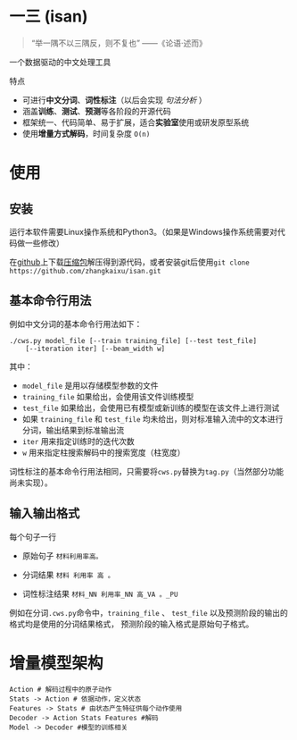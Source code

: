 一三 (isan)
====

> “举一隅不以三隅反，则不复也” ——《论语·述而》

一个数据驱动的中文处理工具

特点

* 可进行**中文分词**、**词性标注**（以后会实现 *句法分析* ）
* 涵盖**训练**、**测试**、**预测**等各阶段的开源代码
* 框架统一、代码简单、易于扩展，适合**实验室**使用或研发原型系统
* 使用**增量方式解码**，时间复杂度 `O(n)`

# 使用

## 安装

运行本软件需要Linux操作系统和Python3。（如果是Windows操作系统需要对代码做一些修改）

在[github](https://github.com/zhangkaixu/isan)上下载[压缩包](https://github.com/zhangkaixu/isan/zipball/master)解压得到源代码，或者安装git后使用`git clone https://github.com/zhangkaixu/isan.git`

## 基本命令行用法

例如中文分词的基本命令行用法如下：

    ./cws.py model_file [--train training_file] [--test test_file]
        [--iteration iter] [--beam_width w]

其中：

* `model_file` 是用以存储模型参数的文件
* `training_file` 如果给出，会使用该文件训练模型
* `test_file` 如果给出，会使用已有模型或新训练的模型在该文件上进行测试
* 如果 `training_file` 和 `test_file` 均未给出，则对标准输入流中的文本进行分词，输出结果到标准输出流
* `iter` 用来指定训练时的迭代次数
* `w` 用来指定柱搜索解码中的搜索宽度（柱宽度）

词性标注的基本命令行用法相同，只需要将`cws.py`替换为`tag.py`（当然部分功能尚未实现）。

## 输入输出格式

每个句子一行

* 原始句子 `材料利用率高。`

* 分词结果 `材料 利用率 高 。`

* 词性标注结果 `材料_NN 利用率_NN 高_VA 。_PU`

例如在分词`.cws.py`命令中，`training_file` 、 `test_file` 以及预测阶段的输出的格式均是使用的分词结果格式， 预测阶段的输入格式是原始句子格式。


# 增量模型架构

    Action # 解码过程中的原子动作
    Stats -> Action # 依据动作，定义状态
    Features -> Stats # 由状态产生特征供每个动作使用
    Decoder -> Action Stats Features #解码
    Model -> Decoder #模型的训练相关

